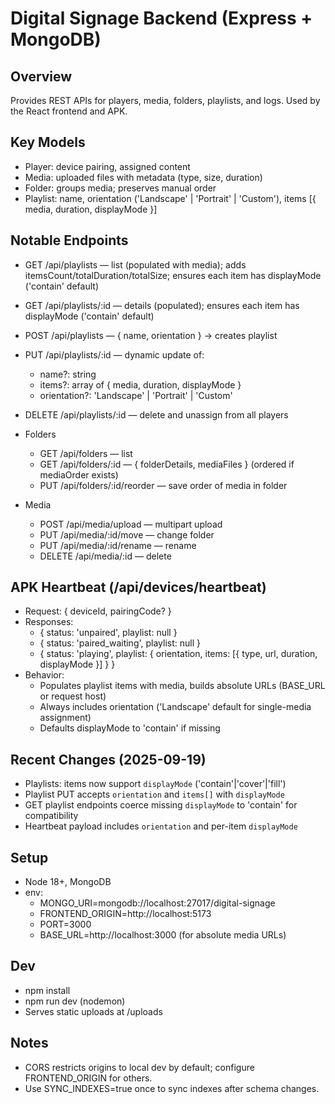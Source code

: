 # Digital Signage Backend (Express + MongoDB)

## Overview
Provides REST APIs for players, media, folders, playlists, and logs. Used by the React frontend and APK.

## Key Models
- Player: device pairing, assigned content
- Media: uploaded files with metadata (type, size, duration)
- Folder: groups media; preserves manual order
- Playlist: name, orientation ('Landscape' | 'Portrait' | 'Custom'), items [{ media, duration, displayMode }]

## Notable Endpoints
- GET /api/playlists — list (populated with media); adds itemsCount/totalDuration/totalSize; ensures each item has displayMode ('contain' default)
- GET /api/playlists/:id — details (populated); ensures each item has displayMode ('contain' default)
- POST /api/playlists — { name, orientation } → creates playlist
- PUT /api/playlists/:id — dynamic update of:
  - name?: string
  - items?: array of { media, duration, displayMode }
  - orientation?: 'Landscape' | 'Portrait' | 'Custom'
- DELETE /api/playlists/:id — delete and unassign from all players

- Folders
  - GET /api/folders — list
  - GET /api/folders/:id — { folderDetails, mediaFiles } (ordered if mediaOrder exists)
  - PUT /api/folders/:id/reorder — save order of media in folder

- Media
  - POST /api/media/upload — multipart upload
  - PUT /api/media/:id/move — change folder
  - PUT /api/media/:id/rename — rename
  - DELETE /api/media/:id — delete

## APK Heartbeat (/api/devices/heartbeat)
- Request: { deviceId, pairingCode? }
- Responses:
  - { status: 'unpaired', playlist: null }
  - { status: 'paired_waiting', playlist: null }
  - { status: 'playing', playlist: { orientation, items: [{ type, url, duration, displayMode }] } }
- Behavior:
  - Populates playlist items with media, builds absolute URLs (BASE_URL or request host)
  - Always includes orientation ('Landscape' default for single-media assignment)
  - Defaults displayMode to 'contain' if missing

## Recent Changes (2025-09-19)
- Playlists: items now support `displayMode` ('contain'|'cover'|'fill')
- Playlist PUT accepts `orientation` and `items[]` with `displayMode`
- GET playlist endpoints coerce missing `displayMode` to 'contain' for compatibility
- Heartbeat payload includes `orientation` and per-item `displayMode`

## Setup
- Node 18+, MongoDB
- env:
  - MONGO_URI=mongodb://localhost:27017/digital-signage
  - FRONTEND_ORIGIN=http://localhost:5173
  - PORT=3000
  - BASE_URL=http://localhost:3000 (for absolute media URLs)

## Dev
- npm install
- npm run dev (nodemon)
- Serves static uploads at /uploads

## Notes
- CORS restricts origins to local dev by default; configure FRONTEND_ORIGIN for others.
- Use SYNC_INDEXES=true once to sync indexes after schema changes.
